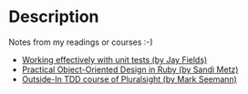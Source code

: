 # Description
Notes from my readings or courses :-)

* [Working effectively with unit tests (by Jay Fields)](working-effectively-with-unit-tests.md)
* [Practical Object-Oriented Design in Ruby (by Sandi Metz)](practical-object-oriented-design-in-ruby.md)
* [Outside-In TDD course of Pluralsight (by Mark Seemann)](outside-in-tdd-pluralsight.md)
